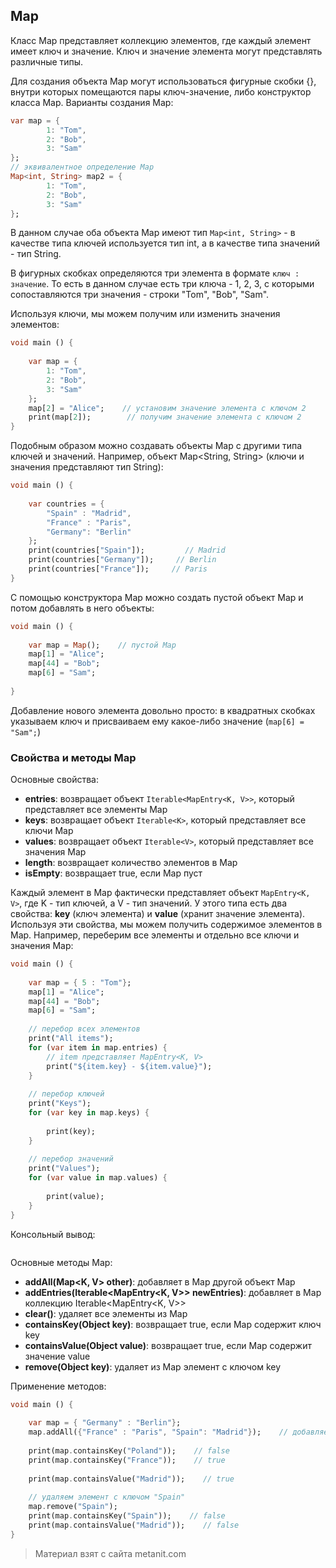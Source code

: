 ## Map

Класс Map представляет коллекцию элементов, где каждый элемент имеет ключ и значение. Ключ и значение элемента могут представлять различные типы.

Для создания объекта Map могут использоваться фигурные скобки {}, внутри которых помещаются пары ключ-значение, либо конструктор класса Map. Варианты создания Map:

```dart
var map = {
        1: "Tom",
        2: "Bob",
        3: "Sam"
};
// эквивалентное определение Map
Map<int, String> map2 = {
        1: "Tom",
        2: "Bob",
        3: "Sam"
};
```

В данном случае оба объекта Map имеют тип `Map<int, String>` - в качестве типа ключей используется тип int, а в качестве типа значений - тип String.

В фигурных скобках определяются три элемента в формате `ключ : значение`. То есть в данном случае есть три ключа - 1, 2, 3, с которыми сопоставляются три значения - строки "Tom", "Bob", "Sam".

Используя ключи, мы можем получим или изменить значения элементов:

```dart
void main () {
    
    var map = {
        1: "Tom",
        2: "Bob",
        3: "Sam"
    };
    map[2] = "Alice";    // установим значение элемента с ключом 2
    print(map[2]);        // получим значение элемента с ключом 2
}
```

Подобным образом можно создавать объекты Map с другими типа ключей и значений. Например, объект Map<String, String> (ключи и значения представляют тип String):

```dart
void main () {
    
    var countries = {
        "Spain" : "Madrid",
        "France" : "Paris",
        "Germany": "Berlin"
    };
    print(countries["Spain"]);         // Madrid
    print(countries["Germany"]);     // Berlin
    print(countries["France"]);     // Paris
}
```

С помощью конструктора Map можно создать пустой объект Map и потом добавлять в него объекты:

```dart
void main () {
    
    var map = Map();    // пустой Map
    map[1] = "Alice";
    map[44] = "Bob";
    map[6] = "Sam";
    
}
```

Добавление нового элемента довольно просто: в квадратных скобках указываем ключ и присваиваем ему какое-либо значение (`map[6] = "Sam";`)

### Свойства и методы Map

Основные свойства:
- **entries**: возвращает объект `Iterable<MapEntry<K, V>>`, который представляет все 
элементы Map
- **keys**: возвращает объект `Iterable<K>`, который представляет все ключи Map
- **values**: возвращает объект `Iterable<V>`, который представляет все значения Map
- **length**: возвращает количество элементов в Map
- **isEmpty**: возвращает true, если Map пуст

Каждый элемент в Map фактически представляет объект `MapEntry<K, V>`, где K - тип ключей, а V - тип значений. У этого типа есть два свойства: **key** (ключ элемента) и **value** (хранит значение элемента). Используя эти свойства, мы можем получить содержимое элементов в Map. Например, переберим все элементы и отдельно все ключи и значения Map:

```dart
void main () {
    
    var map = { 5 : "Tom"};
    map[1] = "Alice";
    map[44] = "Bob";
    map[6] = "Sam";
    
    // перебор всех элементов
    print("All items");
    for (var item in map.entries) {
        // item представляет MapEntry<K, V>
        print("${item.key} - ${item.value}");
    }
    
    // перебор ключей
    print("Keys");
    for (var key in map.keys) {
        
        print(key);
    }
    
    // перебор значений
    print("Values");
    for (var value in map.values) {
        
        print(value);
    }    
}
```

Консольный вывод:

```

```

Основные методы Map:
- **addAll(Map<K, V> other)**: добавляет в Map другой объект Map
- **addEntries(Iterable<MapEntry<K, V>> newEntries)**: добавляет в Map коллекцию Iterable<MapEntry<K, V>>
- **clear()**: удаляет все элементы из Map
- **containsKey(Object key)**: возвращает true, если Map содержит ключ key
- **containsValue(Object value)**: возвращает true, если Map содержит значение value
- **remove(Object key)**: удаляет из Map элемент с ключом key

Применение методов:

```dart
void main () {
    
    var map = { "Germany" : "Berlin"};
    map.addAll({"France" : "Paris", "Spain": "Madrid"});    // добавляем Map
    
    print(map.containsKey("Poland"));    // false
    print(map.containsKey("France"));    // true
    
    print(map.containsValue("Madrid"));    // true
    
    // удаляем элемент с ключом "Spain"
    map.remove("Spain");
    print(map.containsKey("Spain"));    // false
    print(map.containsValue("Madrid"));    // false
}
```


> Материал взят с сайта metanit.com